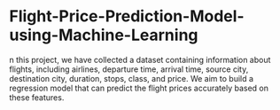 # Flight-Price-Prediction-Model-using-Machine-Learning
n this project, we have collected a dataset containing information about flights, including airlines, departure time, arrival time, source city, destination city, duration, stops, class, and price. We aim to build a regression model that can predict the flight prices accurately based on these features.
